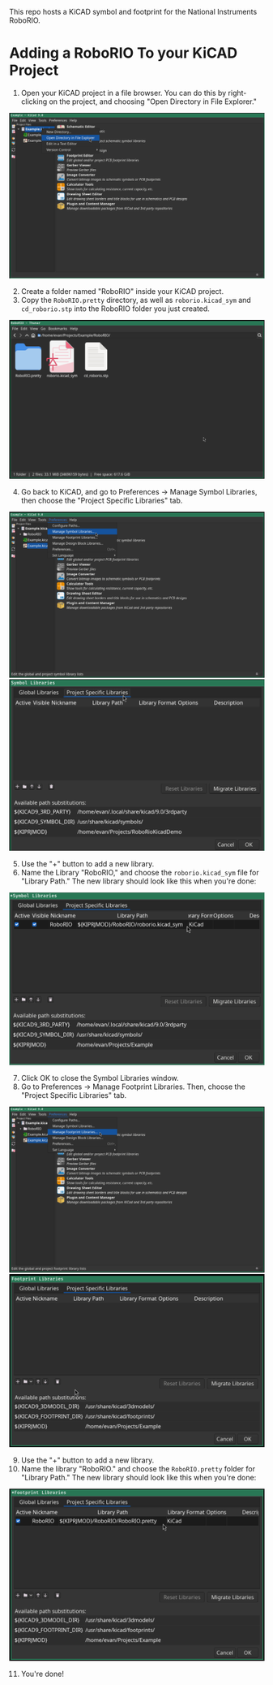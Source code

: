This repo hosts a KiCAD symbol and footprint for the National Instruments
RoboRIO.

# Adding a RoboRIO To your KiCAD Project

1. Open your KiCAD project in a file browser. You can do this by right-clicking
   on the project, and choosing "Open Directory in File Explorer."

![](/screenshots/01-open-directory.png)

2. Create a folder named "RoboRIO" inside your KiCAD project.
3. Copy the `RoboRIO.pretty` directory, as well as `roborio.kicad_sym` and
   `cd_roborio.stp` into the RoboRIO folder you just created.

![](/screenshots/03-folder-contents.png)

4. Go back to KiCAD, and go to Preferences → Manage Symbol Libraries, then
   choose the "Project Specific Libraries" tab.

![](/screenshots/04-manage-symbols.png)
![](/screenshots/04-project-specific-libraries.png)

5. Use the "+" button to add a new library.
6. Name the Library "RoboRIO," and choose the `roborio.kicad_sym` file for
   "Library Path." The new library should look like this when you're done:

![](/screenshots/05-new-symbol-library.png)

7. Click OK to close the Symbol Libraries window.
8. Go to Preferences → Manage Footprint Libraries. Then, choose the "Project
   Specific Libraries" tab.

![](/screenshots/08-manage-footprints.png)
![](/screenshots/08-project-specific-libraries.png)

9. Use the "+" button to add a new library.
10. Name the library "RoboRIO." and choose the `RoboRIO.pretty` folder for
    "Library Path." The new library should look like this when you're done:

![](/screenshots/09-new-footprint-library.png)

11. You're done!
